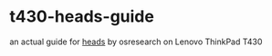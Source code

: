 # t430-heads-guide
an actual guide for [heads](https://github.com/osresearch/heads) by osresearch on Lenovo ThinkPad T430

